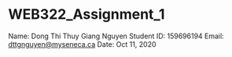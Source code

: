 # WEB322_Assignment_1
Name: Dong Thi Thuy Giang Nguyen
Student ID: 159696194
Email: dttgnguyen@myseneca.ca
Date: Oct 11, 2020
